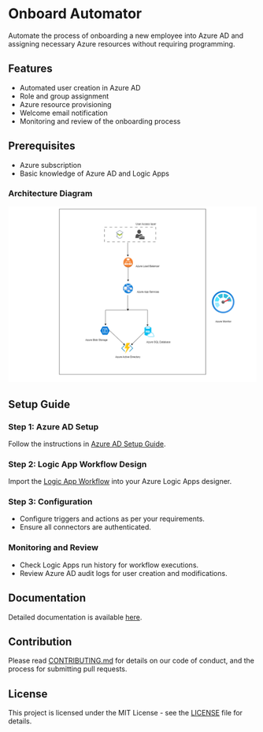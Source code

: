 # Onboard Automator

Automate the process of onboarding a new employee into Azure AD and assigning necessary Azure resources without requiring programming.

## Features
- Automated user creation in Azure AD
- Role and group assignment
- Azure resource provisioning
- Welcome email notification
- Monitoring and review of the onboarding process

## Prerequisites
- Azure subscription
- Basic knowledge of Azure AD and Logic Apps

### Architecture Diagram
![Architecture Diagram](https://github.com/RichardChukwu/FSBWebMigration/blob/main/FSB%20webApp%20Architecture.drawio.png)


## Setup Guide

### Step 1: Azure AD Setup
Follow the instructions in [Azure AD Setup Guide](azure_ad_setup_guide.md).

### Step 2: Logic App Workflow Design
Import the [Logic App Workflow](https://github.com/RichardChukwu/OnboardAutomator/blob/main/Logic%20App%20Workflow.png) into your Azure Logic Apps designer.

### Step 3: Configuration
- Configure triggers and actions as per your requirements.
- Ensure all connectors are authenticated.

### Monitoring and Review
- Check Logic Apps run history for workflow executions.
- Review Azure AD audit logs for user creation and modifications.

## Documentation
Detailed documentation is available [here](DOCUMENTATION.md).

## Contribution
Please read [CONTRIBUTING.md](CONTRIBUTING.md) for details on our code of conduct, and the process for submitting pull requests.

## License
This project is licensed under the MIT License - see the [LICENSE](LICENSE) file for details.
